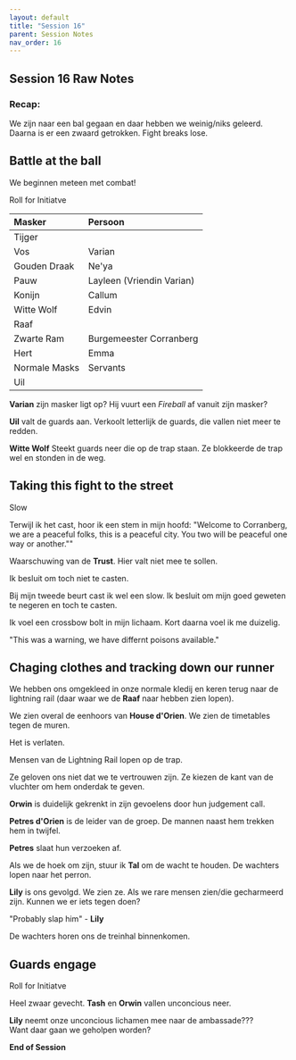 ```yaml
---
layout: default
title: "Session 16"
parent: Session Notes
nav_order: 16
---
```


## Session 16 Raw Notes

### Recap:

We zijn naar een bal gegaan en daar hebben we weinig/niks geleerd.
Daarna is er een zwaard getrokken.
Fight breaks lose.

## Battle at the ball

We beginnen meteen met combat!

<div class="text-red-000">
 Roll for Initiatve
</div>

| Masker     | Persoon     |
| :------------- | :------------- |
| Tijger |  |
| Vos | Varian |
| Gouden Draak | Ne'ya |
| Pauw | Layleen (Vriendin Varian) |
| Konijn | Callum |
| Witte Wolf | Edvin |
| Raaf | |
| Zwarte Ram | Burgemeester Corranberg |
| Hert | Emma |
| Normale Masks | Servants |
| Uil | |

**Varian** zijn masker ligt op?
Hij vuurt een *Fireball* af vanuit zijn masker?

**Uil** valt de guards aan.
Verkoolt letterlijk de guards, die vallen niet meer te redden.

**Witte Wolf** Steekt guards neer die op de trap staan.
Ze blokkeerde de trap wel en stonden in de weg.

## Taking this fight to the street

<div class="text-blue-000">
  Slow
</div>

Terwijl ik het cast, hoor ik een stem in mijn hoofd:
"Welcome to Corranberg, we are a peaceful folks, this is a peaceful city. You two will be peaceful one way or another.""

Waarschuwing van de **Trust**.
Hier valt niet mee te sollen.

Ik besluit om toch niet te casten.

Bij mijn tweede beurt cast ik wel een slow.
Ik besluit om mijn goed geweten te negeren en toch te casten.

Ik voel een crossbow bolt in mijn lichaam.
Kort daarna voel ik me duizelig.

"This was a warning, we have differnt poisons available."

## Chaging clothes and tracking down our runner

We hebben ons omgekleed in onze normale kledij en keren terug naar de lightning rail (daar waar we de **Raaf** naar hebben zien lopen).

We zien overal de eenhoors van **House d'Orien**.
We zien de timetables tegen de muren.

Het is verlaten.

Mensen van de Lightning Rail lopen op de trap.

Ze geloven ons niet dat we te vertrouwen zijn.
Ze kiezen de kant van de vluchter om hem onderdak te geven.

**Orwin** is duidelijk gekrenkt in zijn gevoelens door hun judgement call.

**Petres d'Orien** is de leider van de groep.
De mannen naast hem trekken hem in twijfel.

**Petres** slaat hun verzoeken af.

Als we de hoek om zijn, stuur ik **Tal** om de wacht te houden.
De wachters lopen naar het perron.

**Lily** is ons gevolgd.
We zien ze. Als we rare mensen zien/die gecharmeerd zijn.
Kunnen we er iets tegen doen?

"Probably slap him" - **Lily**

De wachters horen ons de treinhal binnenkomen.

## Guards engage

<div class="text-red-000">
 Roll for Initiatve
</div>

Heel zwaar gevecht.
**Tash** en **Orwin** vallen unconcious neer.

**Lily** neemt onze unconcious lichamen mee naar de ambassade???  
Want daar gaan we geholpen worden?

**End of Session**
